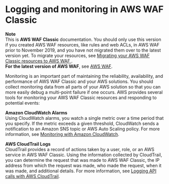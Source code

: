 # Logging and monitoring in AWS WAF Classic<a name="classic-waf-incident-response"></a>

**Note**  
This is **AWS WAF Classic** documentation\. You should only use this version if you created AWS WAF resources, like rules and web ACLs, in AWS WAF prior to November 2019, and you have not migrated them over to the latest version yet\. To migrate your resources, see [Migrating your AWS WAF Classic resources to AWS WAF ](waf-migrating-from-classic.md)\.  
**For the latest version of AWS WAF**, see [AWS WAF](waf-chapter.md)\. 

Monitoring is an important part of maintaining the reliability, availability, and performance of AWS WAF Classic and your AWS solutions\. You should collect monitoring data from all parts of your AWS solution so that you can more easily debug a multi\-point failure if one occurs\. AWS provides several tools for monitoring your AWS WAF Classic resources and responding to potential events:

**Amazon CloudWatch Alarms**  
Using CloudWatch alarms, you watch a single metric over a time period that you specify\. If the metric exceeds a given threshold, CloudWatch sends a notification to an Amazon SNS topic or AWS Auto Scaling policy\. For more information, see [Monitoring with Amazon CloudWatch](monitoring-cloudwatch.md)\.

**AWS CloudTrail Logs**  
CloudTrail provides a record of actions taken by a user, role, or an AWS service in AWS WAF Classic\. Using the information collected by CloudTrail, you can determine the request that was made to AWS WAF Classic, the IP address from which the request was made, who made the request, when it was made, and additional details\. For more information, see [Logging API calls with AWS CloudTrail](logging-using-cloudtrail.md)\.